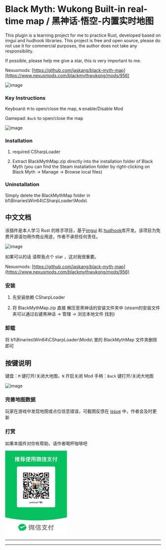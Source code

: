 


# Black Myth: Wukong Built-in real-time map / 黑神话·悟空-内置实时地图

﻿This plugin is a learning project for me to practice Rust, developed based on imgui and hudhook libraries. This project is free and open source, please do not use it for commercial purposes, the author does not take any responsibility.

If possible, please help me give a star, this is very important to me.

Nexusmods: [https://github.com/jaskang/black-myth-map](https://www.nexusmods.com/blackmythwukong/mods/956)

![image](./docs/images/minmap.png)

### Key Instructions

Keyboard: `M` to open/close the map,  `N`  enable/Disable Mod

Gamepad: `Back` to open/close the map

![image](./docs/images/bigmap.png)

### Installation 
1. required CSharpLoader﻿

2. Extract BlackMythMap.zip directly into the installation folder of Black Myth (you can find the Steam installation folder by right-clicking on Black Myth -> Manage -> Browse local files)

### Uninstallation 

Simply delete the BlackMythMap folder in b1\Binaries\Win64\CSharpLoader\Mods\


## 中文文档

该插件是本人学习 Rust 的练手项目，基于[imgui](https://github.com/ocornut/imgui) 和 [hudhook](https://github.com/veeenu/hudhook?from=jaskang)库开发。该项目为免费开源请勿用作商业用途，作者不承担任何责任。

![image](./docs/images/minmap.png)

如果可以的话 请帮我点个 star ，这对我很重要。

Nexusmods: [https://github.com/jaskang/black-myth-map](https://www.nexusmods.com/blackmythwukong/mods/956)

### 安装

1. 先安装依赖  CSharpLoader﻿
 
2. 将 BlackMythMap.zip 直接 解压至黑神话的安装文件夹中 (steam的安装文件夹可以通过右键黑神话 -> 管理 -> 浏览本地文件 找到)

### 卸载

将 b1\Binaries\Win64\CSharpLoader\Mods\ 里的﻿  BlackMythMap 文件夹删除即可

## 按键说明

键盘：`M` 键打开/关闭大地图，`N` 开启关闭 Mod
手柄：`Back` 键打开/关闭大地图

![image](./docs/images/bigmap.png)

### 完善地图数据

玩家在游戏中发现地图或点位信息错误，可截图反馈在 [issue](https://github.com/jaskang/jas_minimap/issues) 中，作者会及时更新

### 打赏

如果本插件对你有帮助，请作者喝杯咖啡吧

<div align="">
<img src="./docs/images/donate.jpg" alt="打赏" style="width: 200px;" />
</div>



--------------------------------------------------------------------------------------------------------------------------------------------------------------------------------------------------------------------
--------------------------------------------------------------------------------------------------------------------------------------------------------------------------------------------------------------------
